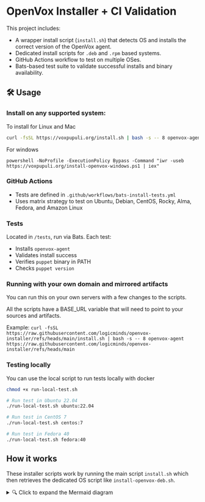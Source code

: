 # OpenVox Installer + CI Validation

This project includes:

- A wrapper install script (`install.sh`) that detects OS and installs the correct version of the OpenVox agent.
- Dedicated install scripts for `.deb` and `.rpm` based systems.
- GitHub Actions workflow to test on multiple OSes.
- Bats-based test suite to validate successful installs and binary availability.

## 🛠 Usage

### Install on any supported system:
To install for Linux and Mac
```bash
curl -fsSL https://voxpupuli.org/install.sh | bash -s -- 8 openvox-agent
```

For windows

```psh
powershell -NoProfile -ExecutionPolicy Bypass -Command "iwr -useb https://voxpupuli.org/install-openvox-windows.ps1 | iex"
```

### GitHub Actions
- Tests are defined in `.github/workflows/bats-install-tests.yml`
- Uses matrix strategy to test on Ubuntu, Debian, CentOS, Rocky, Alma, Fedora, and Amazon Linux

### Tests
Located in `/tests`, run via Bats.
Each test:
- Installs `openvox-agent`
- Validates install success
- Verifies `puppet` binary in PATH
- Checks `puppet version`

### Running with your own domain and mirrored artifacts
You can run this on your own servers with a few changes to the scripts.

All the scripts have a BASE_URL variable that will need to point to your sources and artifacts.

Example: `curl -fsSL https://raw.githubusercontent.com/logicminds/openvox-installer/refs/heads/main/install.sh | bash -s -- 8 openvox-agent https://raw.githubusercontent.com/logicminds/openvox-installer/refs/heads/main`


### Testing locally
You can use the local script to run tests locally with docker

```bash
chmod +x run-local-test.sh

# Run test in Ubuntu 22.04
./run-local-test.sh ubuntu:22.04

# Run test in CentOS 7
./run-local-test.sh centos:7

# Run test in Fedora 40
./run-local-test.sh fedora:40
```

## How it works
These installer scripts work by running the main script `install.sh` which then retrieves the dedicated OS script like `install-openvox-deb.sh`.


<details>
<summary>🔍 Click to expand the Mermaid diagram</summary>

```mermaid
flowchart TD
  A["User runs\: curl https\://voxpupuli.org\/install.sh | bash"] --> B["install.sh from voxpupuli.org"]
  W["Windows user runs\: iwr https\://voxpupuli.org/install-openvox-windows.ps1 | iex"]

  B --> C{Detect OS}

  C -->|Debian/Ubuntu| D["Download install-openvox-deb.sh"]
  C -->|RHEL/Fedora/Rocky| E["Download install-openvox-rpm.sh"]
  C -->|macOS| F["Download install-openvox-mac.sh"]

  D --> H["Install .deb package"]
  E --> I["Install .rpm package"]
  F --> J["Install .dmg/.pkg package"]
  W --> K["Install .msi package"]

  H & I & J & K --> L["Create symlinks (optional)"]
  L --> M["puppet, facter, pxp-agent → /usr/local/bin or %ProgramData%\\OpenVox\\bin"]

 
```

</details>

